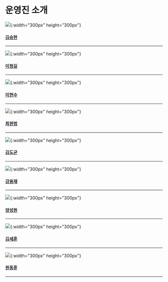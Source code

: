 # 운영진 소개

![](./IMAGE/KimSeungHyun.jpg){:width="300px" height="300px"}
#### [김승현](./WHOTHAT/KimSeungHyun)
---
![](./IMAGE/aerain.jpg){:width="300px" height="300px"} 
#### [이청길](./WHOTHAT/LeeChungGil)
---
![](./IMAGE/LeeHyunSu.jpg){:width="300px" height="300px"} 
#### [이현수](./WHOTHAT/LeeHyunSu)
---
![](./IMAGE/WonbeomChoi.jpg){:width="300px" height="300px"} 
#### [최원범](./WHOTHAT/WonbeomChoi)
--- 
![](./IMAGE/KimDoKyun.jpg){:width="300px" height="300px"} 
#### [김도균](./WHOTHAT/KimDoKyun)
---
![](./IMAGE/KangYongJae.jpg){:width="300px" height="300px"} 
#### [강용재](./WHOTHAT/KangYongJae)
---
![](./IMAGE/YangSeongWon.jpg){:width="300px" height="300px"} 
#### [양성원](./WHOTHAT/YangSeongWon)
---
![](./IMAGE/KimSeHun.jpg){:width="300px" height="300px"} 
#### [김세훈](./WHOTHAT/KimSeHun)
---
![](./IMAGE/WonDongHun.jpg){:width="300px" height="300px"} 
#### [원동훈](./WHOTHAT/WonDongHun)
---

